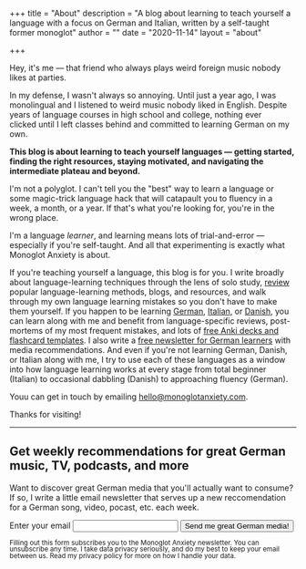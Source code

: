 +++
title = "About"
description = "A blog about learning to teach yourself a language with a focus on German and Italian, written by a self-taught former monoglot"
author = ""
date = "2020-11-14"
layout = "about"

+++

Hey, it's me — that friend who always plays weird foreign music nobody likes at parties. 

In my defense, I wasn't always so annoying. Until just a year ago, I was monolingual and I listened to weird music nobody liked in English. Despite years of language courses in high school and college, nothing ever clicked until I left classes behind and committed to learning German on my own.

**This blog is about learning to teach yourself languages — getting started, finding the right resources, staying motivated, and navigating the intermediate plateau and beyond.** 

I'm not a polyglot. I can't tell you the "best" way to learn a language or some magic-trick language hack that will catapault you to fluency in a week, a month, or a year. If that's what you're looking for, you're in the wrong place.

I'm a language *learner*, and learning means lots of trial-and-error — especially if you're self-taught. And all that experimenting is exactly what Monoglot Anxiety is about.

If you're teaching yourself a language, this blog is for you. I write broadly about language-learning techniques through the lens of solo study, [review](/categories/reviews-recommendations/) popular language-learning methods, blogs, and resources, and walk through my own language learning mistakes so you don't have to make them yourself. If you happen to be learning [German](/categories/german/), [Italian](/categories/italian/), or [Danish](/categories/danish/), you can learn along with me and benefit from language-specific reviews, post-mortems of my most frequent mistakes, and lots of [free Anki decks and flashcard templates](/ankidecks/). I also write a [free newsletter for German learners](https://buttondown.email/monoglotanxiety) with media recommendations. And even if you're not learning German, Danish, or Italian along with me, I try to use each of these languages as a window into how language learning works at every stage from total beginner (Italian) to occasional dabbling (Danish) to approaching fluency (German).

Youu can get in touch by emailing hello@monoglotanxiety.com. 

Thanks for visiting!

----

## Get weekly recommendations for great German music, TV, podcasts, and more

Want to discover great German media that you'll actually want to consume? If so, I write a little email newsletter that serves up a new reccomendation for a German song, video, pocast, etc. each week. 

<form
  action="https://buttondown.email/api/emails/embed-subscribe/monoglotanxiety"
  method="post"
  target="popupwindow"
  onsubmit="window.open('https://buttondown.email/monoglotanxiety', 'popupwindow')"
  class="embeddable-buttondown-form"
>
  <label for="bd-email">Enter your email</label>
  <input type="email" name="email" id="bd-email" />
  <input type="hidden" value="1" name="embed" />
  <input type="submit" value="Send me great German media!" />
  <p style="line-height:1;"><small>Filling out this form subscribes you to the Monoglot Anxiety newsletter. You can unsubscribe any time. I take data privacy seriously, and do my best to keep your email between us. Read my privacy policy for more on how I handle your data.</small></p>
</form>
<br>
